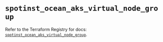 # `spotinst_ocean_aks_virtual_node_group`

Refer to the Terraform Registry for docs: [`spotinst_ocean_aks_virtual_node_group`](https://registry.terraform.io/providers/spotinst/spotinst/1.171.4/docs/resources/ocean_aks_virtual_node_group).
